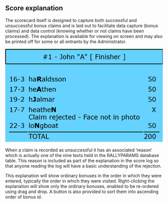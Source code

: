 ## Score explanation
The scorecard itself is designed to capture both successful and unsuccessful bonus claims and is laid out to facilitate data capture (bonus claims) and data control (knowing whether or not claims have been processed). The explanation is available for viewing on screen and may also be printed off for some or all entrants by the Administrator.

![Score explanation](./scorex.png)

When a claim is recorded as unsuccessful it has an associated ‘reason’ which is actually one of the nine texts held in the RALLYPARAMS database table. This reason is included as part of the explanation in the score log so that anyone reading the log will have a basic  understanding of the rejection.

This explanation will show ordinary bonuses in the order in which they were entered, typically the order in which they were visited. Right-clicking the explanation will show only the ordinary bonuses, enabled to be re-ordered using drag and drop. A button is also provided to sort them into ascending order of bonus id.
